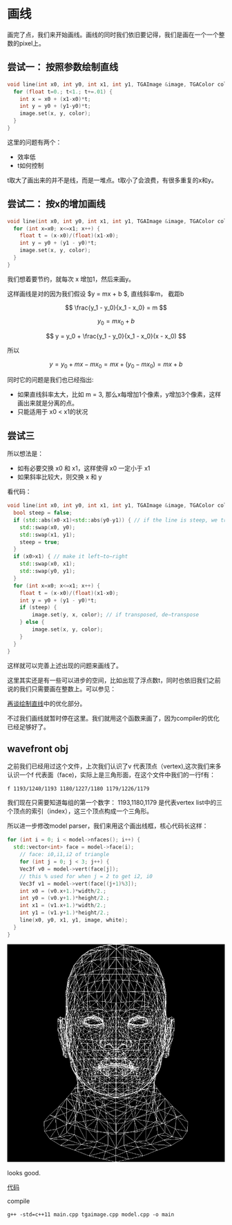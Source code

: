 # 画线

画完了点，我们来开始画线。画线的同时我们依旧要记得，我们是画在一个一个整数的pixel上。


## 尝试一： 按照参数绘制直线


```C++ 
void line(int x0, int y0, int x1, int y1, TGAImage &image, TGAColor color) { 
  for (float t=0.; t<1.; t+=.01) { 
    int x = x0 + (x1-x0)*t; 
    int y = y0 + (y1-y0)*t; 
    image.set(x, y, color); 
  } 
}
```

这里的问题有两个：

- 效率低
- t如何控制

t取大了画出来的并不是线，而是一堆点。t取小了会浪费，有很多重复的x和y。

## 尝试二： 按x的增加画线

```C++
void line(int x0, int y0, int x1, int y1, TGAImage &image, TGAColor color) { 
  for (int x=x0; x<=x1; x++) { 
    float t = (x-x0)/(float)(x1-x0); 
    int y = y0 + (y1 - y0)*t; 
    image.set(x, y, color); 
  } 
}
```

我们想着要节约，就每次 x 增加1，然后来画y。

这样画线是对的因为我们假设 $y = mx + b $, 直线斜率m， 截距b

$$
\frac{y_1 - y_0}{x_1 - x_0} = m
$$

$$
y_0 = mx_0 + b
$$

$$
y = y_0 + \frac{y_1 - y_0}{x_1 - x_0}(x - x_0)
$$

所以

$$
y = y_0 + mx - mx_0 = mx + (y_0 - mx_0) = mx + b
$$


同时它的问题是我们也已经指出:

- 如果直线斜率太大，比如 m = 3, 那么x每增加1个像素，y增加3个像素，这样画出来就是分离的点。
- 只能适用于 x0 < x1的状况

## 尝试三

所以想法是：

- 如有必要交换 x0 和 x1，这样使得 x0 一定小于 x1
- 如果斜率比较大，则交换 x 和 y


看代码：

```C++ 
void line(int x0, int y0, int x1, int y1, TGAImage &image, TGAColor color) {
  bool steep = false;
  if (std::abs(x0-x1)<std::abs(y0-y1)) { // if the line is steep, we transpose the image
    std::swap(x0, y0);
    std::swap(x1, y1);
    steep = true;
  }
  if (x0>x1) { // make it left−to−right
    std::swap(x0, x1);
    std::swap(y0, y1);
  }
  for (int x=x0; x<=x1; x++) {
    float t = (x-x0)/(float)(x1-x0);
    int y = y0 + (y1 - y0)*t;
    if (steep) {
        image.set(y, x, color); // if transposed, de−transpose
    } else {
        image.set(x, y, color);
    }
  } 
}
```

这样就可以完善上述出现的问题来画线了。


这里其实还是有一些可以进步的空间，比如出现了浮点数t，同时也依旧我们之前说的我们只需要画在整数上。可以参见： 

[再谈绘制直线](https://zhuanlan.zhihu.com/p/64989645)中的优化部分。

不过我们画线就暂时停在这里。我们就用这个函数来画了，因为compiler的优化已经足够好了。

## wavefront obj

之前我们已经用过这个文件，上次我们认识了v 代表顶点（vertex),这次我们来多认识一个f 代表面（face)，实际上是三角形面，在这个文件中我们的一行f有：

```
f 1193/1240/1193 1180/1227/1180 1179/1226/1179
```

我们现在只需要知道每组的第一个数字： 1193,1180,1179 是代表vertex list中的三个顶点的索引（index），这三个顶点构成一个三角形。

所以进一步修改model parser，我们来用这个画出线框，核心代码长这样：

```C++
for (int i = 0; i < model->nfaces(); i++) {
  std::vector<int> face = model->face(i);
    // face: i0,i1,i2 of triangle
    for (int j = 0; j < 3; j++) {
    Vec3f v0 = model->vert(face[j]);
    // this % used for when j = 2 to get i2, i0
    Vec3f v1 = model->vert(face[(j+1)%3]);
    int x0 = (v0.x+1.)*width/2.;
    int y0 = (v0.y+1.)*height/2.;
    int x1 = (v1.x+1.)*width/2.;
    int y1 = (v1.y+1.)*height/2.;
    line(x0, y0, x1, y1, image, white);
  }
}
```

![](images/wireframe.png)

looks good.

[代码](https://github.com/KrisYu/tinyrender/tree/master/code/02_wireframe)

compile

```
g++ -std=c++11 main.cpp tgaimage.cpp model.cpp -o main
```
